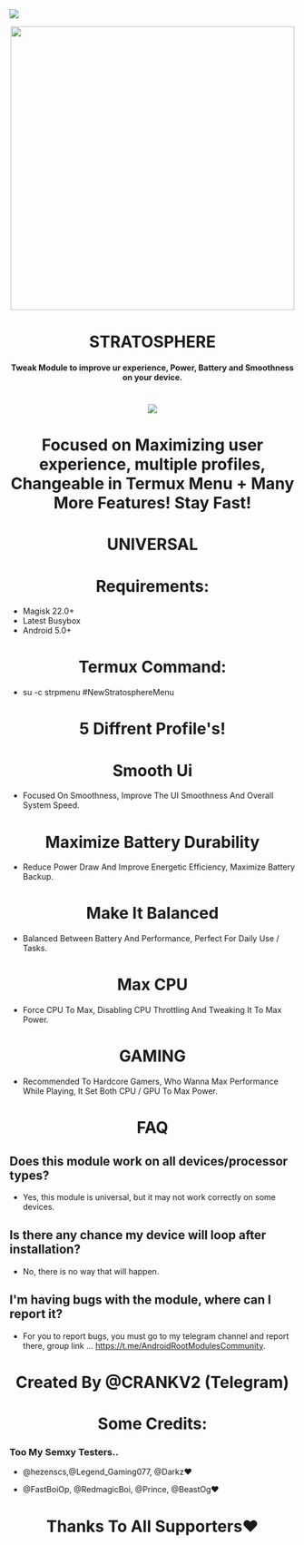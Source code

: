  
<img src="https://github-readme-stats.vercel.app/api?username=CRANKV2&&show_icons=true&title_color=ffffff&icon_color=bb2acf&text_color=daf7dc&bg_color=151515">

 <p align="center"><a href="https://t.me/AndroidRootModulesCommunity"><img src="https://i.imgur.com/VFCcq63.png" width="500"></a></p>  
 <h1 align="center"><b> STRATOSPHERE </b></h1> 
 <h4 align="center">Tweak Module to improve ur experience, Power, Battery and Smoothness on your device.</h4>

 <h1 align="center"><b><a href="https://t.me/AndroidRootModulesCommunity"><img src="https://img.shields.io/badge/Join-Telegram%20Channel-red.svg?logo=Telegram"></a></b></h1>

<h1 align="center"><b>Focused on Maximizing user experience, multiple profiles, Changeable in Termux Menu + Many More Features! Stay Fast!</b></h1>

 <h1 align="center"><b> UNIVERSAL </b></h1> 

## <h1 align="center"><b>Requirements:</b></h1>
- Magisk 22.0+
- Latest Busybox
- Android 5.0+

## <h1 align="center"><b>Termux Command:</b></h1>
- su -c strpmenu #NewStratosphereMenu


# <h1 align="center"><b>5 Diffrent Profile's!</b></h1>
### <h1 align="center"><b>Smooth Ui</b></h1>
- Focused On Smoothness, Improve The UI Smoothness And Overall System Speed.

### <h1 align="center"><b>Maximize Battery Durability </b></h1>
- Reduce Power Draw And Improve Energetic Efficiency, Maximize Battery Backup.

### <h1 align="center"><b>Make It Balanced </b></h1>
- Balanced Between Battery And Performance, Perfect For Daily Use / Tasks.

### <h1 align="center"><b>Max CPU</b></h1>
- Force CPU To Max, Disabling CPU Throttling And Tweaking It To Max Power.

### <h1 align="center"><b>GAMING</b></h1>
- Recommended To Hardcore Gamers, Who Wanna Max Performance While Playing, It Set Both CPU / GPU To Max Power.


# <h1 align="center"><b>FAQ</b></h1>

## Does this module work on all devices/processor types? 
- Yes, this module is universal, but it may not work correctly on some devices.


## Is there any chance my device will loop after installation? 
- No, there is no way that will happen.


## I'm having bugs with the module, where can I report it? 
- For you to report bugs, you must go to my telegram channel and report there, group link ... https://t.me/AndroidRootModulesCommunity.



<h1 align="center"><b>Created By @CRANKV2 (Telegram)</b></h1>

## <h1 align="center"><b>Some Credits:</b></h1>

### Too My Semxy Testers.. 
- @hezenscs,@Legend_Gaming077, @Darkz❤

- @FastBoiOp, @RedmagicBoi, @Prince, @BeastOg❤

## <h1 align="center"><b>Thanks To All Supporters❤️</b></h1>


